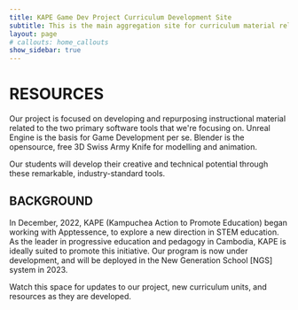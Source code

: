 ```yaml
---
title: KAPE Game Dev Project Curriculum Development Site
subtitle: This is the main aggregation site for curriculum material related to the KAPE Game Dev Project.
layout: page
# callouts: home_callouts
show_sidebar: true
---
```


# RESOURCES

Our project is focused on developing and repurposing instructional material related to the two primary software tools that we're focusing on. Unreal Engine is the basis for Game Development per se. Blender is the opensource, free 3D Swiss Army Knife for modelling and animation.

Our students will develop their creative and technical potential through these remarkable, industry-standard tools. 

## BACKGROUND

In December, 2022, KAPE (Kampuchea Action to Promote Education) began working with Apptessence, to explore a new direction in STEM education. As the leader in progressive education and pedagogy in Cambodia, KAPE is ideally suited to promote this initiative. Our program is now under development, and will be deployed in the New Generation School [NGS] system in 2023.

Watch this space for updates to our project, new curriculum units, and resources as they are developed.

